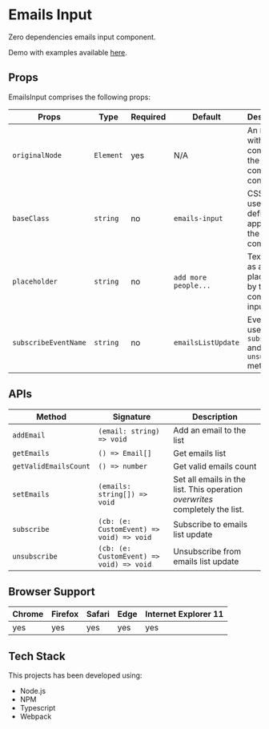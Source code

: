# Emails Input

Zero dependencies emails input component.

Demo with examples available [here](https://practical-raman-10f32a.netlify.app/).

## Props

EmailsInput comprises the following props:

| Props | Type | Required | Default | Description |
| --- | --- | --- | --- | --- |
| `originalNode` | `Element` | yes | N/A | An `Element` with an `id` comprising the component container. |
| `baseClass` | `string` | no | `emails-input` | CSS class used to define rules applied to the component. |
| `placeholder` | `string` | no | `add more people...` | Text used as a placeholder by the component input field. |
| `subscribeEventName` | `string` | no | `emailsListUpdate` | Event name used by `subscribe` and `unsubscribe` methods. |

## APIs

| Method | Signature | Description |
| --- | --- | --- |
| `addEmail` | `(email: string) => void` | Add an email to the list |
| `getEmails` | `() => Email[]` | Get emails list |
| `getValidEmailsCount` | `() => number` | Get valid emails count |
| `setEmails` | `(emails: string[]) => void ` | Set all emails in the list. This operation *overwrites* completely the list. |
| `subscribe` | `(cb: (e: CustomEvent) => void) => void` | Subscribe to emails list update |
| `unsubscribe` | `(cb: (e: CustomEvent) => void) => void` | Unsubscribe from emails list update |

## Browser Support

| Chrome | Firefox | Safari | Edge | Internet Explorer 11 |
| --- | --- | --- | --- | --- |
| yes | yes | yes | yes | yes |

## Tech Stack

This projects has been developed using:

- Node.js
- NPM
- Typescript
- Webpack
